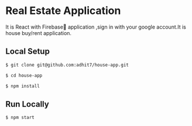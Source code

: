 # Real Estate Application

It is React with Firebase🚀 application ,sign in with your google account.It is house buy/rent application.<br>


## Local Setup

```sh
$ git clone git@github.com:adhit7/house-app.git
```

```sh
$ cd house-app
```

```sh
$ npm install
```

## Run Locally

```sh
$ npm start
```
